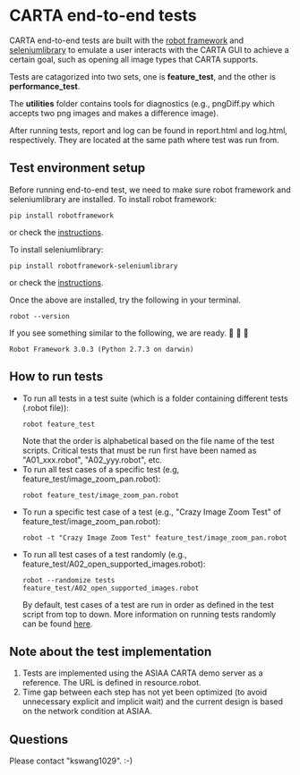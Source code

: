 # CARTA end-to-end tests
CARTA end-to-end tests are built with the [robot framework](https://robotframework.org) and [seleniumlibrary](http://github.com/robotframework/SeleniumLibrary/) to emulate a user interacts with the CARTA GUI to achieve a certain goal, such as opening all image types that CARTA supports. 

Tests are catagorized into two sets, one is **feature_test**, and the other is **performance_test**.

The **utilities** folder contains tools for diagnostics (e.g., pngDiff.py which accepts two png images and makes a difference image). 

After running tests, report and log can be found in report.html and log.html, respectively. They are located at the same path where test was run from.

## Test environment setup
Before running end-to-end test, we need to make sure robot framework and seleniumlibrary are installed.
To install robot framework:
```
pip install robotframework
```
or check the [instructions](https://github.com/robotframework/robotframework/blob/master/INSTALL.rst).

To install seleniumlibrary:
```
pip install robotframework-seleniumlibrary
```
or check the [instructions](https://github.com/robotframework/SeleniumLibrary/#installation).

Once the above are installed, try the following in your terminal.
```
robot --version
```
If you see something similar to the following, we are ready.  :raised_hands: :raised_hands: :raised_hands:
```
Robot Framework 3.0.3 (Python 2.7.3 on darwin)
```


## How to run tests
* To run all tests in a test suite (which is a folder containing different tests (.robot file)):
  ```
  robot feature_test
  ```
  Note that the order is alphabetical based on the file name of the test scripts. Critical tests that must be run first have been named as "A01_xxx.robot", "A02_yyy.robot", etc.
* To run all test cases of a specific test (e.g, feature_test/image_zoom_pan.robot):
  ```
  robot feature_test/image_zoom_pan.robot
  ```
* To run a specific test case of a test (e.g., "Crazy Image Zoom Test" of feature_test/image_zoom_pan.robot):
  ```
  robot -t "Crazy Image Zoom Test" feature_test/image_zoom_pan.robot
  ```
* To run all test cases of a test randomly (e.g., feature_test/A02_open_supported_images.robot):
  ```
  robot --randomize tests feature_test/A02_open_supported_images.robot
  ```
  By default, test cases of a test are run in order as defined in the test script from top to down.
  More information on running tests randomly can be found [here](http://robotframework.org/robotframework/latest/RobotFrameworkUserGuide.html#randomizing-execution-order).

## Note about the test implementation
1. Tests are implemented using the ASIAA CARTA demo server as a reference. The URL is defined in resource.robot.
2. Time gap between each step has not yet been optimized (to avoid unnecessary explicit and implicit wait) and the current design is based on the network condition at ASIAA.


## Questions
Please contact "kswang1029". :-)